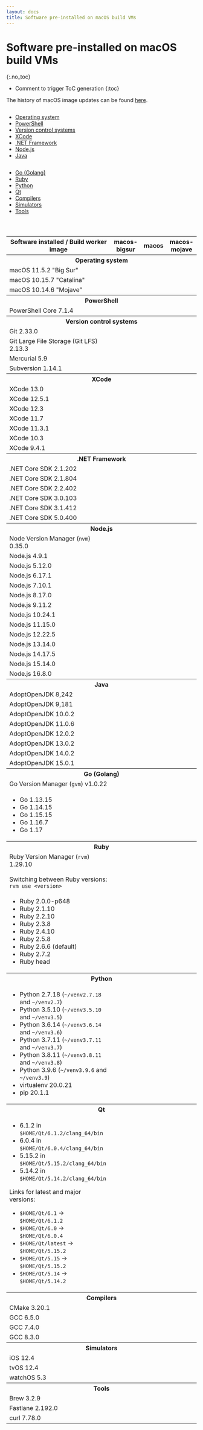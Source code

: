 ```yaml
---
layout: docs
title: Software pre-installed on macOS build VMs
---
```


<!-- markdownlint-disable MD022 MD032 -->
# Software pre-installed on macOS build VMs
{:.no_toc}

* Comment to trigger ToC generation
{:toc}
<!-- markdownlint-enable MD022 MD032 -->

The history of macOS image updates can be found [here](/updates/).

<div class="row">
    <div class="columns medium-4">
        <ul>
            <li><a href="#operating-system">Operating system</a></li>
            <li><a href="#powershell">PowerShell</a></li>
            <li><a href="#version-control-systems">Version control systems</a></li>
            <li><a href="#xcode">XCode</a></li>
            <li><a href="#net-framework">.NET Framework</a></li>
            <li><a href="#node-js">Node.js</a></li>
            <li><a href="#java">Java</a></li>
        </ul>
    </div>
    <div class="columns medium-4">
        <ul>
            <li><a href="#golang">Go (Golang)</a></li>
            <li><a href="#ruby">Ruby</a></li>
            <li><a href="#python">Python</a></li>
            <li><a href="#qt">Qt</a></li>
            <li><a href="#compilers">Compilers</a></li>
            <li><a href="#simulators">Simulators</a></li>
            <li><a href="#tools">Tools</a></li>
        </ul>
    </div>
    <div class="columns medium-4">
        <ul>
        </ul>
    </div>
</div>

<table class="software-list">
    <tr>
        <th>Software installed / Build worker image</th>
        <th class="rotate"><span>macos-bigsur</span></th>
        <th class="rotate"><span>macos</span></th>
        <th class="rotate"><span>macos-mojave</span></th>
    </tr>
    <tr>
        <th id="operating-system" class="section" colspan="4">Operating system</th>
    </tr>
    <tr>
        <td>macOS 11.5.2 "Big Sur"</td>
        <td class="yes"></td><td class="no"></td><td class="no"></td>
    </tr>
    <tr>
        <td>macOS 10.15.7 "Catalina"</td>
        <td class="no"></td><td class="yes"></td><td class="no"></td>
    </tr>
    <tr>
        <td>macOS 10.14.6 "Mojave"</td>
        <td class="no"></td><td class="no"></td><td class="yes"></td>
    </tr>
    <tr>
        <th id="powershell" class="section" colspan="4">PowerShell</th>
    </tr>
    <tr><td>PowerShell Core 7.1.4</td><td class="yes"></td><td class="yes"></td><td class="yes"></td></tr>
    <!-- Version control systems -->
    <tr>
        <th id="version-control-systems" class="section" colspan="4">Version control systems</th>
    </tr>
    <tr>
        <td>Git 2.33.0</td><td class="yes"></td><td class="yes"></td><td class="yes"></td>
    </tr>
    <tr>
        <td>Git Large File Storage (Git LFS) 2.13.3</td><td class="yes"></td><td class="yes"></td><td class="yes"></td>
    </tr>
    <tr><td>Mercurial 5.9</td><td class="yes"></td><td class="yes"></td><td class="yes"></td></tr>
    <tr><td>Subversion 1.14.1</td><td class="yes"></td><td class="yes"></td><td class="yes"></td></tr>
    <!-- XCode -->
    <tr>
        <th id="xcode" class="section" colspan="4">XCode</th>
    </tr>
    <tr><td>XCode 13.0</td><td class="yes"></td><td class="no"></td><td class="no"></td></tr>
    <tr><td>XCode 12.5.1</td><td class="yes"></td><td class="no"></td><td class="no"></td></tr>
    <tr><td>XCode 12.3</td><td class="no"></td><td class="yes"></td><td class="no"></td></tr>
    <tr><td>XCode 11.7</td><td class="no"></td><td class="yes"></td><td class="no"></td></tr>
    <tr><td>XCode 11.3.1</td><td class="no"></td><td class="yes"></td><td class="yes"></td></tr>
    <tr><td>XCode 10.3</td><td class="no"></td><td class="yes"></td><td class="yes"></td></tr>
    <tr><td>XCode 9.4.1</td><td class="no"></td><td class="yes"></td><td class="yes"></td></tr>
    <!-- .NET Framework -->
    <tr>
        <th id="net-framework" class="section" colspan="4">.NET Framework</th>
    </tr>
    <tr><td>.NET Core SDK 2.1.202</td><td class="yes"></td><td class="yes"></td><td class="yes"></td></tr>
    <tr><td>.NET Core SDK 2.1.804</td><td class="yes"></td><td class="yes"></td><td class="yes"></td></tr>
    <tr><td>.NET Core SDK 2.2.402</td><td class="yes"></td><td class="yes"></td><td class="yes"></td></tr>
    <tr><td>.NET Core SDK 3.0.103</td><td class="yes"></td><td class="yes"></td><td class="yes"></td></tr>
    <tr><td>.NET Core SDK 3.1.412</td><td class="yes"></td><td class="yes"></td><td class="yes"></td></tr>
    <tr><td>.NET Core SDK 5.0.400</td><td class="yes"></td><td class="yes"></td><td class="yes"></td></tr>
    <!-- Node.js -->
    <tr>
        <th id="node-js" class="section" colspan="4">Node.js</th>
    </tr>
    <tr><td>Node Version Manager (<code>nvm</code>) 0.35.0</td><td class="yes"></td><td class="yes"></td><td class="yes"></td></tr>
    <tr><td>Node.js 4.9.1</td><td class="yes"></td><td class="yes"></td><td class="yes"></td></tr>
    <tr><td>Node.js 5.12.0</td><td class="yes"></td><td class="yes"></td><td class="yes"></td></tr>
    <tr><td>Node.js 6.17.1</td><td class="yes"></td><td class="yes"></td><td class="yes"></td></tr>
    <tr><td>Node.js 7.10.1</td><td class="yes"></td><td class="yes"></td><td class="yes"></td></tr>
    <tr><td>Node.js 8.17.0</td><td class="yes"></td><td class="yes"></td><td class="yes"></td></tr>
    <tr><td>Node.js 9.11.2</td><td class="yes"></td><td class="yes"></td><td class="yes"></td></tr>
    <tr><td>Node.js 10.24.1</td><td class="yes"></td><td class="yes"></td><td class="yes"></td></tr>
    <tr><td>Node.js 11.15.0</td><td class="yes"></td><td class="yes"></td><td class="yes"></td></tr>
    <tr><td>Node.js 12.22.5</td><td class="yes"></td><td class="yes"></td><td class="yes"></td></tr>
    <tr><td>Node.js 13.14.0</td><td class="yes"></td><td class="yes"></td><td class="yes"></td></tr>
    <tr><td>Node.js 14.17.5</td><td class="yes"></td><td class="yes"></td><td class="yes"></td></tr>
    <tr><td>Node.js 15.14.0</td><td class="yes"></td><td class="yes"></td><td class="yes"></td></tr>
    <tr><td>Node.js 16.8.0</td><td class="yes"></td><td class="yes"></td><td class="yes"></td></tr>
    <!-- Java -->
    <tr>
        <th id="java" class="section" colspan="4">Java</th>
    </tr>
    <tr><td>AdoptOpenJDK 8,242</td><td class="yes"></td><td class="yes"></td><td class="yes"></td></tr>
    <tr><td>AdoptOpenJDK 9,181</td><td class="yes"></td><td class="yes"></td><td class="yes"></td></tr>
    <tr><td>AdoptOpenJDK 10.0.2</td><td class="yes"></td><td class="yes"></td><td class="yes"></td></tr>
    <tr><td>AdoptOpenJDK 11.0.6</td><td class="yes"></td><td class="yes"></td><td class="yes"></td></tr>
    <tr><td>AdoptOpenJDK 12.0.2</td><td class="yes"></td><td class="yes"></td><td class="yes"></td></tr>
    <tr><td>AdoptOpenJDK 13.0.2</td><td class="yes"></td><td class="yes"></td><td class="yes"></td></tr>
    <tr><td>AdoptOpenJDK 14.0.2</td><td class="yes"></td><td class="yes"></td><td class="yes"></td></tr>
    <tr><td>AdoptOpenJDK 15.0.1</td><td class="yes"></td><td class="yes"></td><td class="yes"></td></tr>
    <!-- Go -->
    <tr>
        <th id="golang" class="section" colspan="4">Go (Golang)</th>
    </tr>
    <tr><td>Go Version Manager (<code>gvm</code>) v1.0.22</td><td class="yes"></td><td class="yes"></td><td class="yes"></td></tr>
    <tr>
        <td>
            <ul>
                <li>Go 1.13.15</li>
                <li>Go 1.14.15</li>
                <li>Go 1.15.15</li>
                <li>Go 1.16.7</li>
                <li>Go 1.17</li>
            </ul>
        </td>
        <td class="yes"></td><td class="yes"></td><td class="yes"></td>
    </tr>
    <!-- Ruby -->
    <tr>
        <th id="ruby" class="section" colspan="4">Ruby</th>
    </tr>
    <tr><td>Ruby Version Manager (<code>rvm</code>) 1.29.10<br><br>Switching between Ruby versions: <code>rvm use &lt;version&gt;</code></td><td class="yes"></td><td class="yes"></td><td class="yes"></td></tr>
    <tr>
        <td>
            <ul>
                <li>Ruby 2.0.0-p648</li>
                <li>Ruby 2.1.10</li>
                <li>Ruby 2.2.10</li>
                <li>Ruby 2.3.8</li>
                <li>Ruby 2.4.10</li>
                <li>Ruby 2.5.8</li>
                <li>Ruby 2.6.6 (default)</li>
                <li>Ruby 2.7.2</li>
                <li>Ruby head</li>
            </ul>
        </td>
        <td class="yes"></td><td class="yes"></td><td class="yes"></td>
    </tr>
    <!-- Python -->
    <tr>
        <th id="python" class="section" colspan="4">Python</th>
    </tr>
    <tr>
        <td>
            <ul>
                <li>Python 2.7.18 (<code>~/venv2.7.18</code> and <code>~/venv2.7</code>)</li>
                <li>Python 3.5.10 (<code>~/venv3.5.10</code> and <code>~/venv3.5</code>)</li>
                <li>Python 3.6.14 (<code>~/venv3.6.14</code> and <code>~/venv3.6</code>)</li>
                <li>Python 3.7.11 (<code>~/venv3.7.11</code> and <code>~/venv3.7</code>)</li>
                <li>Python 3.8.11 (<code>~/venv3.8.11</code> and <code>~/venv3.8</code>)</li>
                <li>Python 3.9.6 (<code>~/venv3.9.6</code> and <code>~/venv3.9</code>)</li>
                <li>virtualenv 20.0.21</li>
                <li>pip 20.1.1</li>
            </ul>
        </td>
        <td class="yes"></td><td class="yes"></td><td class="yes"></td>
    </tr>
    <!-- Qt -->
    <tr>
        <th id="qt" class="section" colspan="4">Qt</th>
    </tr>
    <tr>
        <td>
            <ul>
                <li>6.1.2 in <code>$HOME/Qt/6.1.2/clang_64/bin</code></li>
                <li>6.0.4 in <code>$HOME/Qt/6.0.4/clang_64/bin</code></li>
                <li>5.15.2 in <code>$HOME/Qt/5.15.2/clang_64/bin</code></li>
                <li>5.14.2 in <code>$HOME/Qt/5.14.2/clang_64/bin</code></li>
            </ul>
            <p>Links for latest and major versions:</p>
            <ul>
                <li><code>$HOME/Qt/6.1</code> &rarr; <code>$HOME/Qt/6.1.2</code></li>
                <li><code>$HOME/Qt/6.0</code> &rarr; <code>$HOME/Qt/6.0.4</code></li>
                <li><code>$HOME/Qt/latest</code> &rarr; <code>$HOME/Qt/5.15.2</code></li>
                <li><code>$HOME/Qt/5.15</code> &rarr; <code>$HOME/Qt/5.15.2</code></li>
                <li><code>$HOME/Qt/5.14</code> &rarr; <code>$HOME/Qt/5.14.2</code></li>
            </ul>
        </td>
        <td class="yes"></td><td class="yes"></td><td class="yes"></td>
    </tr>
    <!-- Compilers -->
    <tr>
        <th id="compilers" class="section" colspan="4">Compilers</th>
    </tr>
    <tr><td>CMake 3.20.1</td><td class="yes"></td><td class="yes"></td><td class="yes"></td></tr>
    <tr><td>GCC 6.5.0</td><td class="yes"></td><td class="yes"></td><td class="yes"></td></tr>
    <tr><td>GCC 7.4.0</td><td class="yes"></td><td class="yes"></td><td class="yes"></td></tr>
    <tr><td>GCC 8.3.0</td><td class="yes"></td><td class="yes"></td><td class="yes"></td></tr>
    <!-- Simulators -->
    <tr>
        <th id="simulators" class="section" colspan="4">Simulators</th>
    </tr>
    <tr><td>iOS 12.4</td><td class="yes"></td><td class="yes"></td><td class="yes"></td></tr>
    <tr><td>tvOS 12.4</td><td class="yes"></td><td class="yes"></td><td class="yes"></td></tr>
    <tr><td>watchOS 5.3</td><td class="yes"></td><td class="yes"></td><td class="yes"></td></tr>
    <!-- Tools -->
    <tr>
        <th id="tools" class="section" colspan="4">Tools</th>
    </tr>
    <tr><td>Brew 3.2.9</td><td class="yes"></td><td class="yes"></td><td class="yes"></td></tr>
    <tr><td>Fastlane 2.192.0</td><td class="yes"></td><td class="yes"></td><td class="yes"></td></tr>
    <tr><td>curl 7.78.0</td><td class="yes"></td><td class="yes"></td><td class="yes"></td></tr>
</table>